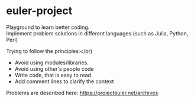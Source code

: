 # euler-project
Playground to learn better coding. </br>
Implement problem solutions in different languages (such as Julia, Python, Perl) </br>

Trying to follow the principles:</br)
<ul type="square">
    <li>Avoid using modules/libraries.</li>
    <li>Avoid using other's people code</li>
    <li>Write code, that is easy to read</li>
    <li>Add comment lines to clarify the context</li>
</ul>

Problems are described here:
https://projecteuler.net/archives
